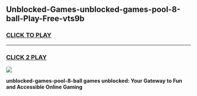 
## Unblocked-Games-unblocked-games-pool-8-ball-Play-Free-vts9b
<h3>
<a href="https://premium76.site?title=unblocked-games-pool-8-ball&ref=19M">CLICK TO PLAY</a></h3>
<hr>

<h3>
<a href="https://premium76.site?title=unblocked-games-pool-8-ball&ref=19M">CLICK 2 PLAY</a>
  
</h3>

<a href="https://premium76.site?title=unblocked-games-pool-8-ball&ref=19M"><img src="https://clearcache.store/games.png"></a>


**unblocked-games-pool-8-ball games unblocked: Your Gateway to Fun and Accessible Online Gaming**
